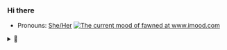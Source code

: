 ### Hi there
 
- Pronouns: [She/Her](https://www.mypronouns.org/she-her)
<a href="https://www.imood.com/users/fawned"><img src="https://moods.imood.com/display/uname-fawned/trans-1/imood.gif" alt="The current mood of fawned at www.imood.com" border="0"></a>

<details>
<summary> 🌱 </summary>

![K's GitHub stats](https://github-readme-stats.vercel.app/api?username=solljus&count_private=true)

</details>
